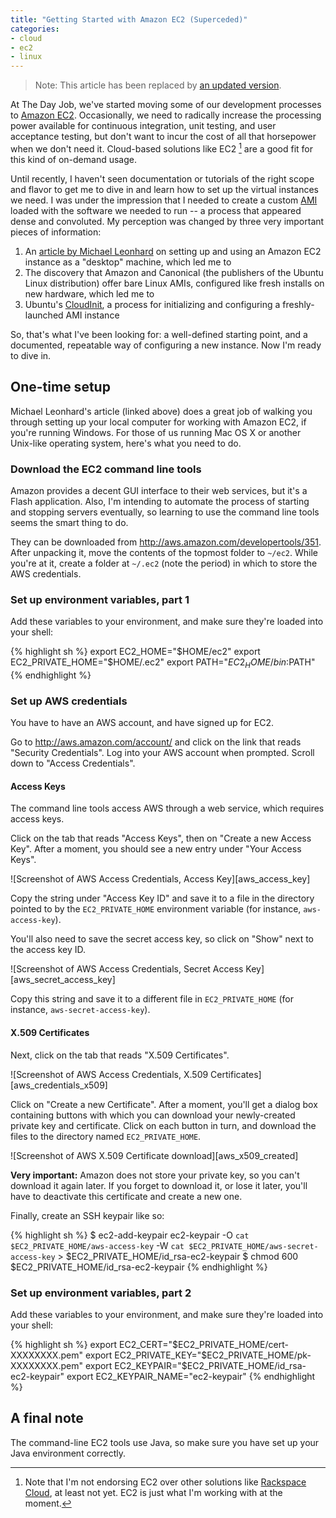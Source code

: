 ```yaml
---
title: "Getting Started with Amazon EC2 (Superceded)"
categories:
- cloud
- ec2
- linux
---
```

> Note: This article has been replaced by [an updated version](/2016/08/22/ec2-getting-started-ii.html).

At The Day Job, we've started moving some of our development processes to
[Amazon EC2](http://aws.amazon.com/ec2/). Occasionally, we need to radically increase the
processing power available for continuous integration, unit testing, and user acceptance
testing, but don't want to incur the cost of all that horsepower when we don't need it.
Cloud-based solutions like EC2 [^fn1] are a good fit for this kind of on-demand usage.

Until recently, I haven't seen documentation or tutorials of the right scope and flavor
to get me to dive in and learn how to set up the virtual instances we need. I was under the
impression that I needed to create a custom [AMI](http://en.wikipedia.org/wiki/Amazon_Machine_Image)
loaded with the software we needed to run -- a process that appeared dense and convoluted.
My perception was changed by three very important pieces of information:

1. An [article by Michael Leonhard](http://blog.restbackup.com/how-to-use-amazon-ec2-as-your-desktop)
   on setting up and using an Amazon EC2 instance as a "desktop" machine, which led me to
2. The discovery that Amazon and Canonical (the publishers of the Ubuntu Linux distribution)
   offer bare Linux AMIs, configured like fresh installs on new hardware, which led me to
3. Ubuntu's [CloudInit](http://help.ubuntu.com/community/CloudInit), a process for initializing
   and configuring a freshly-launched AMI instance

So, that's what I've been looking for: a well-defined starting point, and a documented, repeatable
way of configuring a new instance. Now I'm ready to dive in.

## One-time setup

Michael Leonhard's article (linked above) does a great job of walking you through setting
up your local computer for working with Amazon EC2, if you're running Windows. For those of us
running Mac OS X or another Unix-like operating system, here's what you need to do.

### Download the EC2 command line tools

Amazon provides a decent GUI interface to their web services, but it's a Flash application.
Also, I'm intending to automate the process of starting and stopping servers eventually,
so learning to use the command line tools seems the smart thing to do.

They can be downloaded from <http://aws.amazon.com/developertools/351>. After unpacking it,
move the contents of the topmost folder to `~/ec2`.
While you're at it, create a folder at `~/.ec2` (note the period) in which to store the
AWS credentials.

### Set up environment variables, part 1

Add these variables to your environment, and make sure they're loaded into your shell:

{% highlight sh %}
  export EC2_HOME="$HOME/ec2"
  export EC2_PRIVATE_HOME="$HOME/.ec2"
  export PATH="$EC2_HOME/bin:$PATH"
{% endhighlight %}

### Set up AWS credentials

You have to have an AWS account, and have signed up for EC2.

Go to <http://aws.amazon.com/account/> and click on the link that reads "Security Credentials".
Log into your AWS account when prompted. Scroll down to "Access Credentials".

#### Access Keys

The command line tools access AWS through a web service, which requires access keys.

Click on the tab that reads "Access Keys", then on "Create a new Access Key". After a moment,
you should see a new entry under "Your Access Keys".

<div markdown="1" class="screenshot">
![Screenshot of AWS Access Credentials, Access Key][aws_access_key]
</div>

Copy the string under "Access Key ID" and save it to a file in the directory pointed to by
the `EC2_PRIVATE_HOME` environment variable (for instance, `aws-access-key`).

You'll also need to save the secret access key, so click on "Show" next to the access key ID.

<div markdown="1" class="screenshot">
![Screenshot of AWS Access Credentials, Secret Access Key][aws_secret_access_key]
</div>

Copy this string and save it to a different file in `EC2_PRIVATE_HOME` (for instance,
`aws-secret-access-key`).

#### X.509 Certificates

Next, click on the tab that reads "X.509 Certificates".

<div markdown="1" class="screenshot">
![Screenshot of AWS Access Credentials, X.509 Certificates][aws_credentials_x509]
</div>

Click on "Create a new Certificate". After a moment, you'll get a dialog box containing buttons
with which you can download your newly-created private key and certificate. Click on each
button in turn, and download the files to the directory named `EC2_PRIVATE_HOME`.

<div markdown="1" class="screenshot">
![Screenshot of AWS X.509 Certificate download][aws_x509_created]
</div>

**Very important:** Amazon does not store your private key, so you can't download it again later.
If you forget to download it, or lose it later, you'll have to deactivate this certificate and
create a new one.

Finally, create an SSH keypair like so:

{% highlight sh %}
  $ ec2-add-keypair ec2-keypair -O `cat $EC2_PRIVATE_HOME/aws-access-key` -W `cat $EC2_PRIVATE_HOME/aws-secret-access-key` > $EC2_PRIVATE_HOME/id_rsa-ec2-keypair
  $ chmod 600 $EC2_PRIVATE_HOME/id_rsa-ec2-keypair
{% endhighlight %}

### Set up environment variables, part 2

Add these variables to your environment, and make sure they're loaded into your shell:

{% highlight sh %}
  export EC2_CERT="$EC2_PRIVATE_HOME/cert-XXXXXXXX.pem"
  export EC2_PRIVATE_KEY="$EC2_PRIVATE_HOME/pk-XXXXXXXX.pem"
  export EC2_KEYPAIR="$EC2_PRIVATE_HOME/id_rsa-ec2-keypair"
  export EC2_KEYPAIR_NAME="ec2-keypair"
{% endhighlight %}

## A final note

The command-line EC2 tools use Java, so make sure you have set up your Java environment
correctly.

[^fn1]: Note that I'm not endorsing EC2 over other solutions like
        [Rackspace Cloud](http://www.rackspace.com/cloud/), at least not yet.
        EC2 is just what I'm working with at the moment.

[aws_access_key]: http://f.cl.ly/items/2r0W081D0y472B0c0i3x/aws_access_key.png

[aws_secret_access_key]: http://f.cl.ly/items/2L0D1G2I051A0g030d1J/aws_secret_access_key.png

[aws_credentials_x509]: http://f.cl.ly/items/11461t2M0f1f0l0S3d2f/aws_credentials_x509.png

[aws_x509_created]: http://f.cl.ly/items/38470P1K44432W0M1l1R/aws_x509_created.png
